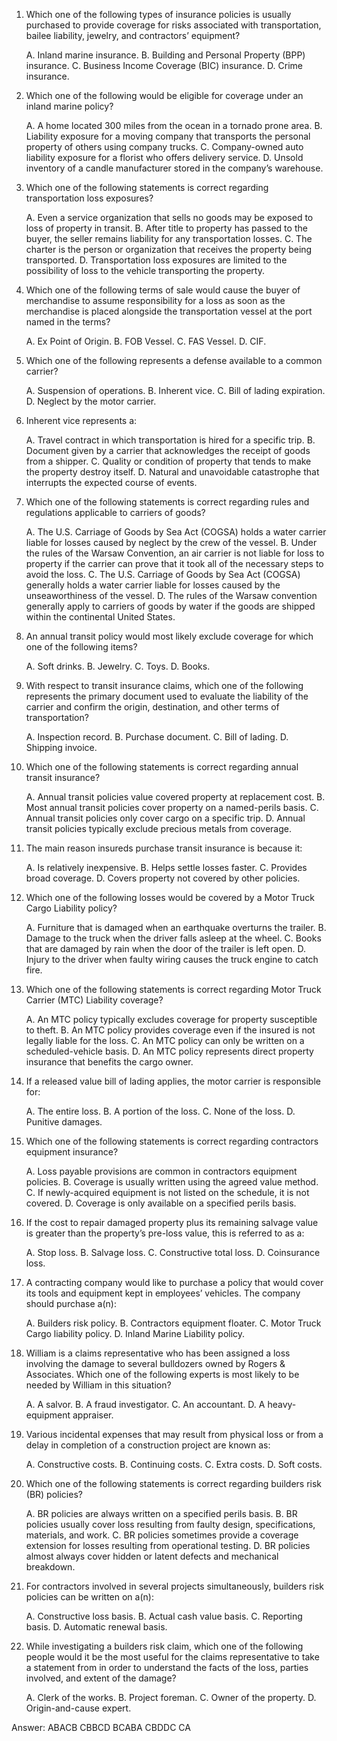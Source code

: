 1. Which one of the following types of insurance policies is usually purchased to provide coverage for risks associated with transportation, bailee liability, jewelry, and contractors’ equipment?

   A. Inland marine insurance.
   B. Building and Personal Property (BPP) insurance.
   C. Business Income Coverage (BIC) insurance.
   D. Crime insurance.

   

2. Which one of the following would be eligible for coverage under an inland marine policy?

   A. A home located 300 miles from the ocean in a tornado prone area.
   B. Liability exposure for a moving company that transports the personal property of others using company trucks.
   C. Company-owned auto liability exposure for a florist who offers delivery service.
   D. Unsold inventory of a candle manufacturer stored in the company’s warehouse.

   

3. Which one of the following statements is correct regarding transportation loss exposures?

   A. Even a service organization that sells no goods may be exposed to loss of property in transit.
   B. After title to property has passed to the buyer, the seller remains liability for any transportation losses.
   C. The charter is the person or organization that receives the property being transported.
   D. Transportation loss exposures are limited to the possibility of loss to the vehicle transporting the property.

   

4. Which one of the following terms of sale would cause the buyer of merchandise to assume responsibility for a loss as soon as the merchandise is placed alongside the transportation vessel at the port named in the terms?

   A. Ex Point of Origin.
   B. FOB Vessel.
   C. FAS Vessel.
   D. CIF.

   

5. Which one of the following represents a defense available to a common carrier?

   A. Suspension of operations.
   B. Inherent vice.
   C. Bill of lading expiration.
   D. Neglect by the motor carrier.

   

6. Inherent vice represents a:

   A. Travel contract in which transportation is hired for a specific trip.
   B. Document given by a carrier that acknowledges the receipt of goods from a shipper.
   C. Quality or condition of property that tends to make the property destroy itself.
   D. Natural and unavoidable catastrophe that interrupts the expected course of events.

   

7. Which one of the following statements is correct regarding rules and regulations applicable to carriers of goods?

   A. The U.S. Carriage of Goods by Sea Act (COGSA) holds a water carrier liable for losses caused by neglect by the crew of the vessel.
   B. Under the rules of the Warsaw Convention, an air carrier is not liable for loss to property if the carrier can prove that it took all of the necessary steps to avoid the loss.
   C. The U.S. Carriage of Goods by Sea Act (COGSA) generally holds a water carrier liable for losses caused by the unseaworthiness of the vessel.
   D. The rules of the Warsaw convention generally apply to carriers of goods by water if the goods are shipped within the continental United States.

   

8. An annual transit policy would most likely exclude coverage for which one of the following items?

   A. Soft drinks.
   B. Jewelry.
   C. Toys.
   D. Books.

   

9. With respect to transit insurance claims, which one of the following represents the primary document used to evaluate the liability of the carrier and confirm the origin, destination, and other terms of transportation?

   A. Inspection record.
   B. Purchase document.
   C. Bill of lading.
   D. Shipping invoice.

   

10. Which one of the following statements is correct regarding annual transit insurance?

    A. Annual transit policies value covered property at replacement cost.
    B. Most annual transit policies cover property on a named-perils basis.
    C. Annual transit policies only cover cargo on a specific trip.
    D. Annual transit policies typically exclude precious metals from coverage.

    

11. The main reason insureds purchase transit insurance is because it:

    A. Is relatively inexpensive.
    B. Helps settle losses faster.
    C. Provides broad coverage.
    D. Covers property not covered by other policies.

    

12. Which one of the following losses would be covered by a Motor Truck Cargo Liability policy?

    A. Furniture that is damaged when an earthquake overturns the trailer.
    B. Damage to the truck when the driver falls asleep at the wheel.
    C. Books that are damaged by rain when the door of the trailer is left open.
    D. Injury to the driver when faulty wiring causes the truck engine to catch fire.

    

13. Which one of the following statements is correct regarding Motor Truck Carrier (MTC) Liability coverage?

    A. An MTC policy typically excludes coverage for property susceptible to theft.
    B. An MTC policy provides coverage even if the insured is not legally liable for the loss.
    C. An MTC policy can only be written on a scheduled-vehicle basis.
    D. An MTC policy represents direct property insurance that benefits the cargo owner.

    

14. If a released value bill of lading applies, the motor carrier is responsible for:

    A. The entire loss.
    B. A portion of the loss.
    C. None of the loss.
    D. Punitive damages.

    

15. Which one of the following statements is correct regarding contractors equipment insurance?

    A. Loss payable provisions are common in contractors equipment policies.
    B. Coverage is usually written using the agreed value method.
    C. If newly-acquired equipment is not listed on the schedule, it is not covered.
    D. Coverage is only available on a specified perils basis.

    

16. If the cost to repair damaged property plus its remaining salvage value is greater than the property’s pre-loss value, this is referred to as a:

    A. Stop loss.
    B. Salvage loss.
    C. Constructive total loss.
    D. Coinsurance loss.

    

17. A contracting company would like to purchase a policy that would cover its tools and equipment kept in employees’ vehicles. The company should purchase a(n):

    A. Builders risk policy.
    B. Contractors equipment floater.
    C. Motor Truck Cargo liability policy.
    D. Inland Marine Liability policy.

    

18. William is a claims representative who has been assigned a loss involving the damage to several bulldozers owned by Rogers & Associates. Which one of the following experts is most likely to be needed by William in this situation?

    A. A salvor.
    B. A fraud investigator.
    C. An accountant.
    D. A heavy-equipment appraiser.

    

19. Various incidental expenses that may result from physical loss or from a delay in completion of a construction project are known as:

    A. Constructive costs.
    B. Continuing costs.
    C. Extra costs.
    D. Soft costs.

    

20. Which one of the following statements is correct regarding builders risk (BR) policies?

    A. BR policies are always written on a specified perils basis.
    B. BR policies usually cover loss resulting from faulty design, specifications, materials, and work.
    C. BR policies sometimes provide a coverage extension for losses resulting from operational testing.
    D. BR policies almost always cover hidden or latent defects and mechanical breakdown.

    

21. For contractors involved in several projects simultaneously, builders risk policies can be written on a(n):

    A. Constructive loss basis.
    B. Actual cash value basis.
    C. Reporting basis.
    D. Automatic renewal basis.

    

22. While investigating a builders risk claim, which one of the following people would it be the most useful for the claims representative to take a statement from in order to understand the facts of the loss, parties involved, and extent of the damage?

    A. Clerk of the works.
    B. Project foreman.
    C. Owner of the property.
    D. Origin-and-cause expert.



Answer: ABACB CBBCD BCABA CBDDC CA